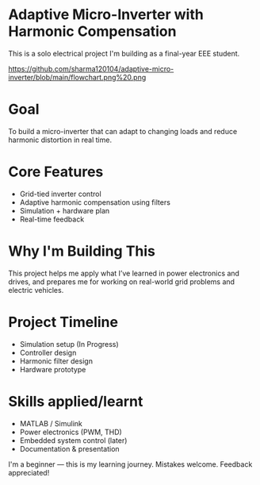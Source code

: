 # Adaptive Micro-Inverter with Harmonic Compensation

This is a solo electrical project I'm building as a final-year EEE student.

https://github.com/sharma120104/adaptive-micro-inverter/blob/main/flowchart.png%20.png

# Goal
To build a micro-inverter that can adapt to changing loads and reduce harmonic distortion in real time.

# Core Features
- Grid-tied inverter control
- Adaptive harmonic compensation using filters
- Simulation + hardware plan
- Real-time feedback

# Why I'm Building This
This project helps me apply what I’ve learned in power electronics and drives, and prepares me for working on real-world grid problems and electric vehicles.

# Project Timeline
- Simulation setup (In Progress)
- Controller design
- Harmonic filter design
- Hardware prototype 

# Skills applied/learnt
- MATLAB / Simulink
- Power electronics (PWM, THD)
- Embedded system control (later)
- Documentation & presentation


I'm a beginner — this is my learning journey. Mistakes welcome. Feedback appreciated!
